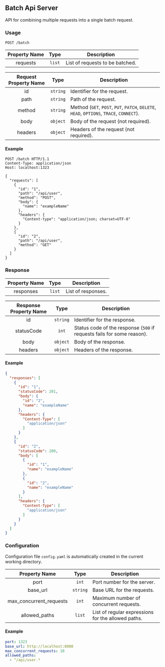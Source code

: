 ## Batch Api Server

API for combining multiple requests into a single batch request.

### Usage

`POST /batch`

| Property Name |  Type  | Description                     |
|:-------------:|:------:|---------------------------------|
|   requests    | `list` | List of requests to be batched. |

| Request Property Name |   Type   | Description                                                                              |
|:---------------------:|:--------:|------------------------------------------------------------------------------------------|
|          id           | `string` | Identifier for the request.                                                              |
|         path          | `string` | Path of the request.                                                                     |
|        method         | `string` | Method (`GET`, `POST`, `PUT`, `PATCH`, `DELETE`, `HEAD`, `OPTIONS`, `TRACE`, `CONNECT`). |
|         body          | `object` | Body of the request (not required).                                                      |
|        headers        | `object` | Headers of the request (not required).                                                   |

#### Example

```http request
POST /batch HTTP/1.1
Content-Type: application/json
Host: localhost:1323

{
  "requests": [
    {
      "id": "1",
      "path": "/api/user",
      "method": "POST",
      "body": {
        "name": "exampleName"
      },
      "headers": {
        "Content-type": "application/json; charset=UTF-8"
      }
    },
    {
      "id": "2",
      "path": "/api/user",
      "method": "GET"
    }
  ]
}
```

### Response

| Property Name |  Type  | Description        |
|:-------------:|:------:|--------------------|
|   responses   | `list` | List of responses. |

| Response Property Name |   Type   | Description                                                            |
|:----------------------:|:--------:|------------------------------------------------------------------------|
|           id           | `string` | Identifier for the response.                                           |
|       statusCode       |  `int`   | Status code of the response (`500` if requests fails for some reason). |
|          body          | `object` | Body of the response.                                                  |
|        headers         | `object` | Headers of the response.                                               |

#### Example

```json
{
  "responses": [
    {
      "id": "1",
      "statusCode": 201,
      "body": {
        "id": "2",
        "name": "exampleName"
      },
      "headers": {
        "Content-Type": [
          "application/json"
        ]
      }
    },
    {
      "id": "2",
      "statusCode": 200,
      "body": [
        {
          "id": "1",
          "name": "exampleName"
        },
        {
          "id": "2",
          "name": "exampleName"
        }
      ],
      "headers": {
        "Content-Type": [
          "application/json"
        ]
      }
    }
  ]
}
```

### Configuration

Configuration file `config.yaml` is automatically created in the current working directory.

|      Property Name      |   Type   | Description                                        |
|:-----------------------:|:--------:|----------------------------------------------------|
|          port           |  `int`   | Port number for the server.                        |
|        base_url         | `string` | Base URL for the requests.                         |
| max_concurrent_requests |  `int`   | Maximum number of concurrent requests.             |
|      allowed_paths      |  `list`  | List of regular expressions for the allowed paths. |

#### Example

```yaml
port: 1323
base_url: http://localhost:8080
max_concurrent_requests: 10
allowed_paths:
  - ^/api/user.*
```
